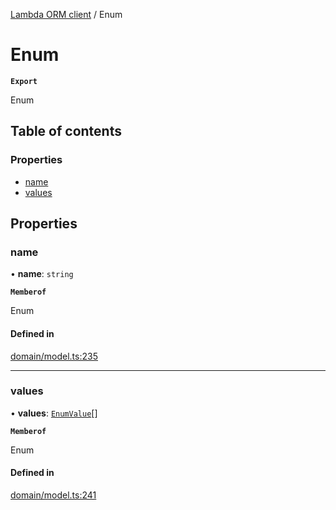 [Lambda ORM client](../README.md) / Enum

# Enum

**`Export`**

Enum

## Table of contents

### Properties

- [name](Enum.md#name)
- [values](Enum.md#values)

## Properties

### name

• **name**: `string`

**`Memberof`**

Enum

#### Defined in

[domain/model.ts:235](https://github.com/FlavioLionelRita/lambdaorm-client-node/blob/b13c123/src/lib/domain/model.ts#L235)

___

### values

• **values**: [`EnumValue`](EnumValue.md)[]

**`Memberof`**

Enum

#### Defined in

[domain/model.ts:241](https://github.com/FlavioLionelRita/lambdaorm-client-node/blob/b13c123/src/lib/domain/model.ts#L241)
